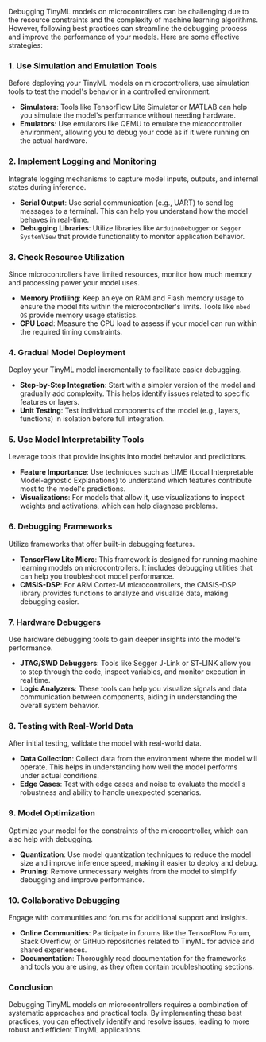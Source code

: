 Debugging TinyML models on microcontrollers can be challenging due to the resource constraints and the complexity of machine learning algorithms. However, following best practices can streamline the debugging process and improve the performance of your models. Here are some effective strategies:

### 1. **Use Simulation and Emulation Tools**
Before deploying your TinyML models on microcontrollers, use simulation tools to test the model's behavior in a controlled environment.

- **Simulators**: Tools like TensorFlow Lite Simulator or MATLAB can help you simulate the model's performance without needing hardware.
- **Emulators**: Use emulators like QEMU to emulate the microcontroller environment, allowing you to debug your code as if it were running on the actual hardware.

### 2. **Implement Logging and Monitoring**
Integrate logging mechanisms to capture model inputs, outputs, and internal states during inference.

- **Serial Output**: Use serial communication (e.g., UART) to send log messages to a terminal. This can help you understand how the model behaves in real-time.
- **Debugging Libraries**: Utilize libraries like `ArduinoDebugger` or `Segger SystemView` that provide functionality to monitor application behavior.

### 3. **Check Resource Utilization**
Since microcontrollers have limited resources, monitor how much memory and processing power your model uses.

- **Memory Profiling**: Keep an eye on RAM and Flash memory usage to ensure the model fits within the microcontroller's limits. Tools like `mbed OS` provide memory usage statistics.
- **CPU Load**: Measure the CPU load to assess if your model can run within the required timing constraints.

### 4. **Gradual Model Deployment**
Deploy your TinyML model incrementally to facilitate easier debugging.

- **Step-by-Step Integration**: Start with a simpler version of the model and gradually add complexity. This helps identify issues related to specific features or layers.
- **Unit Testing**: Test individual components of the model (e.g., layers, functions) in isolation before full integration.

### 5. **Use Model Interpretability Tools**
Leverage tools that provide insights into model behavior and predictions.

- **Feature Importance**: Use techniques such as LIME (Local Interpretable Model-agnostic Explanations) to understand which features contribute most to the model's predictions.
- **Visualizations**: For models that allow it, use visualizations to inspect weights and activations, which can help diagnose problems.

### 6. **Debugging Frameworks**
Utilize frameworks that offer built-in debugging features.

- **TensorFlow Lite Micro**: This framework is designed for running machine learning models on microcontrollers. It includes debugging utilities that can help you troubleshoot model performance.
- **CMSIS-DSP**: For ARM Cortex-M microcontrollers, the CMSIS-DSP library provides functions to analyze and visualize data, making debugging easier.

### 7. **Hardware Debuggers**
Use hardware debugging tools to gain deeper insights into the model's performance.

- **JTAG/SWD Debuggers**: Tools like Segger J-Link or ST-LINK allow you to step through the code, inspect variables, and monitor execution in real time.
- **Logic Analyzers**: These tools can help you visualize signals and data communication between components, aiding in understanding the overall system behavior.

### 8. **Testing with Real-World Data**
After initial testing, validate the model with real-world data.

- **Data Collection**: Collect data from the environment where the model will operate. This helps in understanding how well the model performs under actual conditions.
- **Edge Cases**: Test with edge cases and noise to evaluate the model's robustness and ability to handle unexpected scenarios.

### 9. **Model Optimization**
Optimize your model for the constraints of the microcontroller, which can also help with debugging.

- **Quantization**: Use model quantization techniques to reduce the model size and improve inference speed, making it easier to deploy and debug.
- **Pruning**: Remove unnecessary weights from the model to simplify debugging and improve performance.

### 10. **Collaborative Debugging**
Engage with communities and forums for additional support and insights.

- **Online Communities**: Participate in forums like the TensorFlow Forum, Stack Overflow, or GitHub repositories related to TinyML for advice and shared experiences.
- **Documentation**: Thoroughly read documentation for the frameworks and tools you are using, as they often contain troubleshooting sections.

### Conclusion
Debugging TinyML models on microcontrollers requires a combination of systematic approaches and practical tools. By implementing these best practices, you can effectively identify and resolve issues, leading to more robust and efficient TinyML applications.